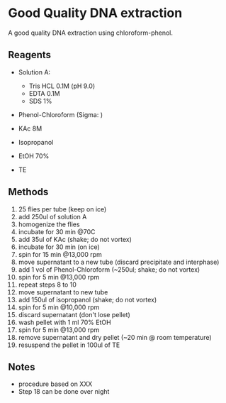 # Good Quality DNA extraction

A good quality DNA extraction using chloroform-phenol.

## Reagents

* Solution A:
    - Tris HCL 0.1M (pH 9.0)
    - EDTA 0.1M
    - SDS 1%

* Phenol-Chloroform (Sigma: )

* KAc 8M
* Isopropanol
* EtOH 70%
* TE

## Methods

1. 25 flies per tube (keep on ice)
2. add 250ul of solution A
3. homogenize the flies
4. incubate for 30 min @70C
5. add 35ul of KAc (shake; do not vortex)
6. incubate for 30 min (on ice)
7. spin for 15 min @13,000 rpm
8. move supernatant to a new tube (discard precipitate and interphase)
9. add 1 vol of Phenol-Chloroform (~250ul; shake; do not vortex)
10. spin for 5 min @13,000 rpm
11. repeat steps 8 to 10
12. move supernatant to new tube
13. add 150ul of isopropanol (shake; do not vortex)
14. spin for 5 min @10,000 rpm
15. discard supernatant (don't lose pellet)
16. wash pellet with 1 ml 70% EtOH
17. spin for 5 min @13,000 rpm
18. remove supernatant and dry pellet (~20 min @ room temperature)
19. resuspend the pellet in 100ul of TE

## Notes

* procedure based on XXX
* Step 18 can be done over night
